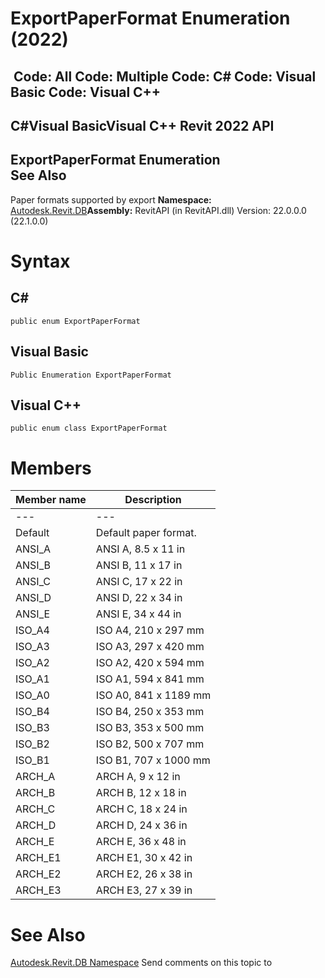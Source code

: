 # ExportPaperFormat Enumeration (2022)

﻿
 Code: All Code: Multiple Code: C# Code: Visual Basic Code: Visual C++   
---  
C#Visual BasicVisual C++
Revit 2022 API  
---  
ExportPaperFormat Enumeration  
See Also  
---  
Paper formats supported by export 
**Namespace:** [Autodesk.Revit.DB](87546ba7-461b-c646-cbb1-2cb8f5bff8b2.md "Autodesk.Revit.DB Namespace")**Assembly:** RevitAPI (in RevitAPI.dll) Version: 22.0.0.0 (22.1.0.0)
# Syntax
C#  
---  
```text
public enum ExportPaperFormat
```
  
Visual Basic  
---  
```text
Public Enumeration ExportPaperFormat
```
  
Visual C++  
---  
```text
public enum class ExportPaperFormat
```
  
# Members
| Member name | Description |
| --- | --- |
| --- | --- |
| Default | Default paper format. |
| ANSI_A | ANSI A, 8.5 x 11 in |
| ANSI_B | ANSI B, 11 x 17 in |
| ANSI_C | ANSI C, 17 x 22 in |
| ANSI_D | ANSI D, 22 x 34 in |
| ANSI_E | ANSI E, 34 x 44 in |
| ISO_A4 | ISO A4, 210 x 297 mm |
| ISO_A3 | ISO A3, 297 x 420 mm |
| ISO_A2 | ISO A2, 420 x 594 mm |
| ISO_A1 | ISO A1, 594 x 841 mm |
| ISO_A0 | ISO A0, 841 x 1189 mm |
| ISO_B4 | ISO B4, 250 x 353 mm |
| ISO_B3 | ISO B3, 353 x 500 mm |
| ISO_B2 | ISO B2, 500 x 707 mm |
| ISO_B1 | ISO B1, 707 x 1000 mm |
| ARCH_A | ARCH A, 9 x 12 in |
| ARCH_B | ARCH B, 12 x 18 in |
| ARCH_C | ARCH C, 18 x 24 in |
| ARCH_D | ARCH D, 24 x 36 in |
| ARCH_E | ARCH E, 36 x 48 in |
| ARCH_E1 | ARCH E1, 30 x 42 in |
| ARCH_E2 | ARCH E2, 26 x 38 in |
| ARCH_E3 | ARCH E3, 27 x 39 in |

# See Also
[Autodesk.Revit.DB Namespace](87546ba7-461b-c646-cbb1-2cb8f5bff8b2.md "Autodesk.Revit.DB Namespace")
Send comments on this topic to 